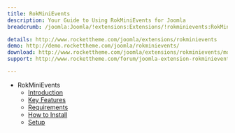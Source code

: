 ```yaml
---
title: RokMiniEvents
description: Your Guide to Using RokMiniEvents for Joomla
breadcrumb: /joomla:Joomla/!extensions:Extensions/!rokminievents:RokMiniEvents

details: http://www.rockettheme.com/joomla/extensions/rokminievents
demo: http://demo.rockettheme.com/joomla/rokminievents/
download: http://www.rockettheme.com/joomla/extensions/rokminievents/modal/downloads
support: http://www.rockettheme.com/forum/joomla-extension-rokminievents/

---
```


* RokMiniEvents
    * [Introduction]()
    * [Key Features](INDEX.md#key-features)
    * [Requirements](INDEX.md#requirements)
    * [How to Install](INDEX.md#how-to-install)
    * [Setup](rokminievents_use.md)